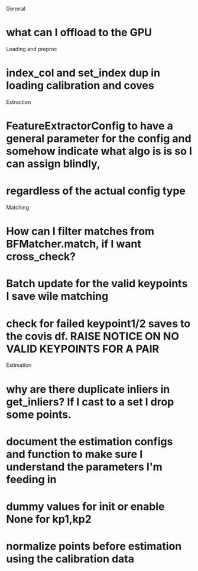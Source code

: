General
# what can I offload to the GPU

Loading and preproc
# index_col and set_index dup in loading calibration and coves

Extraction
# FeatureExtractorConfig to have a general parameter for the config and somehow indicate what algo is is so I can assign blindly,
# regardless of the actual config type


Matching
# How can I filter matches from BFMatcher.match, if I want cross_check?
# Batch update for the valid keypoints I save wile matching
# check for failed keypoint1/2 saves to the covis df. RAISE NOTICE ON NO VALID KEYPOINTS FOR A PAIR


Estimation
# why are there duplicate inliers in get_inliers? If I cast to a set I drop some points.
# document the estimation configs and function to make sure I understand the parameters I'm feeding in 
# dummy values for init or enable None for kp1,kp2
# normalize points before estimation using the calibration data
